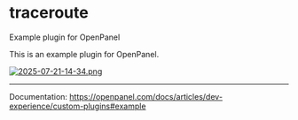 # traceroute
Example plugin for OpenPanel

This is an example plugin for OpenPanel.

[![2025-07-21-14-34.png](https://i.postimg.cc/X7cTZdzx/2025-07-21-14-34.png)](https://postimg.cc/w7MWZyHs)


---

Documentation: https://openpanel.com/docs/articles/dev-experience/custom-plugins#example
